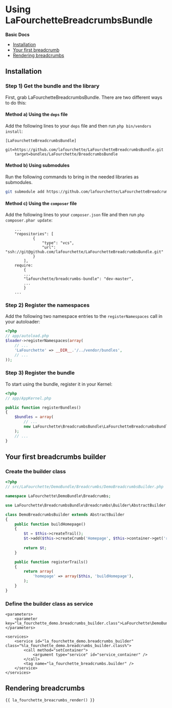 Using LaFourchetteBreadcrumbsBundle
===================

**Basic Docs**

* [Installation](#installation)
* [Your first breadcrumb](#first-builder)
* [Rendering breadcrumbs](#rendering-breadcrumbs)

<a name="installation"></a>

## Installation

### Step 1) Get the bundle and the library

First, grab LaFourchetteBreadcrumbsBundle. There are two different ways
to do this:

#### Method a) Using the `deps` file

Add the following lines to your  `deps` file and then run `php bin/vendors
install`:

```
[LaFourchetteBreadcrumbsBundle]
    git=https://github.com/lafourchette/LaFourchetteBreadcrumbsBundle.git
    target=bundles/LaFourchette/BreadcrumbsBundle
```

#### Method b) Using submodules

Run the following commands to bring in the needed libraries as submodules.

```bash
git submodule add https://github.com/lafourchette/LaFourchetteBreadcrumbsBundle.git vendor/bundles/LaFourchette/BreadcrumbsBundle
```

#### Method c) Using the `composer` file

Add the following lines to your  `composer.json` file and then run `php composer.phar
update`:

```
    ...
    "repositories": [
            {
                "type": "vcs",
                "url": "ssh://git@github.com/lafourchette/LaFourchetteBreadcrumbsBundle.git"
            }
        ],
    require:
        {
        ...
        "lafourchette/breadcrumbs-bundle": "dev-master",
        ...
        }
    ...
```


### Step 2) Register the namespaces

Add the following two namespace entries to the `registerNamespaces` call
in your autoloader:

``` php
<?php
// app/autoload.php
$loader->registerNamespaces(array(
    // ...
    'LaFourchette' => __DIR__.'/../vendor/bundles',
    // ...
));
```

### Step 3) Register the bundle

To start using the bundle, register it in your Kernel:

``` php
<?php
// app/AppKernel.php

public function registerBundles()
{
    $bundles = array(
        // ...
        new LaFourchette\BreadcrumbsBundle\LaFourchetteBreadcrumbsBundle(),
    );
    // ...
}
```


<a name="first-builder"></a>

## Your first breadcrumbs builder

### Create the builder class

```php
<?php
// src/LaFourchette/DemoBundle/Breadcrumbs/DemoBreadcrumbsBuilder.php

namespace LaFourchette\DemoBundle\Breadcrumbs;

use LaFourchette\BreadcrumbsBundle\Breadcrumbs\Builder\AbstractBuilder;

class DemoBreadcrumbsBuilder extends AbstractBuilder
{
    public function buildHomepage()
    {
        $t = $this->createTrail();
        $t->add($this->createCrumb('Homepage', $this->container->get('router')->generate('homepage')));
        
        return $t;
    }

    public function registerTrails()
    {
        return array(
            'homepage' => array($this, 'buildHomepage'),
        );
    }
}

```

### Define the builder class as service

    <parameters>
        <parameter key="la_fourchette_demo.breadcrumbs_builder.class">LaFourchette\DemoBundle\Breadcrumbs\DemoBreadcrumbsBuilder</parameter>
    </parameters>

    <services>
        <service id="la_fourchette_demo.breadcrumbs_builder" class="%la_fourchette_demo.breadcrumbs_builder.class%">
            <call method="setContainer">
                <argument type="service" id="service_container" />
            </call>
            <tag name="la_fourchette_breadcrumbs.builder" />
        </service>
    </services>

<a name="rendering-breadcrumbs"></a>

## Rendering breadcrumbs

    {{ la_fourchette_breacrumbs_render() }}